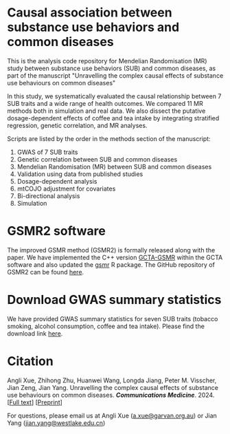 # Causal association between substance use behaviors and common diseases
This is the analysis code repository for Mendelian Randomisation (MR) study between substance use behaviors (SUB) and common diseases, as part of the manuscript "Unravelling the complex causal effects of substance use behaviours on common diseases"

In this study, we systematically evaluated the causal relationship between 7 SUB traits and a wide range of health outcomes. We compared 11 MR methods both in simulation and real data. We also dissect the putative dosage-dependent effects of coffee and tea intake by integrating stratified regression, genetic correlation, and MR analyses.

Scripts are listed by the order in the methods section of the manuscript:

1. GWAS of 7 SUB traits
2. Genetic correlation between SUB and common diseases
3. Mendelian Randomisation (MR) between SUB and common diseases
4. Validation using data from published studies
5. Dosage-dependent analysis
6. mtCOJO adjustment for covariates
7. Bi-directional analysis
8. Simulation

# GSMR2 software
The improved GSMR method (GSMR2) is formally released along with the paper. We have implemented the C++ version [GCTA-GSMR](https://yanglab.westlake.edu.cn/software/gcta/index.html#GSMR) within the GCTA software and also updated the [gsmr](https://yanglab.westlake.edu.cn/software/gsmr/) R package. The GitHub repository of GSMR2 can be found [here](https://github.com/jianyanglab/gsmr2).

# Download GWAS summary statistics
We have provided GWAS summary statistics for seven SUB traits (tobacco smoking, alcohol consumption, coffee and tea intake). Please find the download link [here](https://yanglab.westlake.edu.cn/pub_data.html).

# Citation
Angli Xue, Zhihong Zhu, Huanwei Wang, Longda Jiang, Peter M. Visscher, Jian Zeng, Jian Yang. Unravelling the complex causal effects of substance use behaviours on common diseases. ***Communications Medicine***. 2024. [[Full text](https://doi.org/10.1038/s43856-024-00473-3)] [[Preprint](https://www.researchsquare.com/article/rs-3465061/v1)]

For questions, please email us at Angli Xue (a.xue@garvan.org.au) or Jian Yang (jian.yang@westlake.edu.cn)
